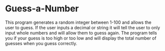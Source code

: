 # Guess-a-Number
This program generates a random integer between 1-100 and allows the user to guess. If the user inputs a decimal or string it will tell the user to only input whole numbers and will allow them to guess again. The program tells you if your guess is too high or too low and will display the total number of guesses when you guess correctly.
